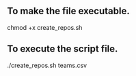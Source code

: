 ## To make the file executable.
chmod +x create_repos.sh

## To execute the script file. 
./create_repos.sh teams.csv     
